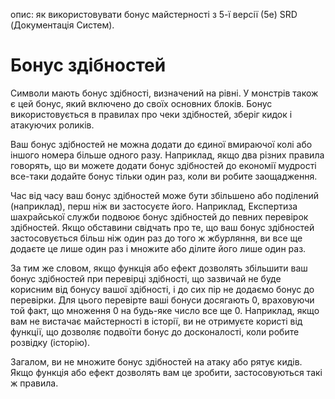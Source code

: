 опис: як використовувати бонус майстерності з 5-ї версії (5e) SRD (Документація Систем).

# Бонус здібностей
Символи мають бонус здібності, визначений на рівні. У монстрів також є цей бонус, який включено до своїх основних блоків. Бонус використовується в правилах про чеки здібностей, зберіг кидок і атакуючих роликів.

Ваш бонус здібностей не можна додати до єдиної вмираючої колі або іншого номера більше одного разу. Наприклад, якщо два різних правила говорять, що ви можете додати бонус здібностей до економії мудрості все-таки додайте бонус тільки один раз, коли ви робите заощадження.

Час від часу ваш бонус здібностей може бути збільшено або поділений (наприклад), перш ніж ви застосуєте його. Наприклад, Експертиза шахрайської служби подвоює бонус здібностей до певних перевірок здібностей. Якщо обставини свідчать про те, що ваш бонус здібностей застосовується більш ніж один раз до того ж жбурляння, ви все ще додаєте це лише один раз і множите або ділите його лише один раз.

За тим же словом, якщо функція або ефект дозволять збільшити ваш бонус здібностей при перевірці здібності, що зазвичай не буде корисним від бонусу вашої здібності, і до сих пір не додаємо бонус до перевірки. Для цього перевірте ваші бонуси досягають 0, враховуючи той факт, що множення 0 на будь-яке число все ще 0. Наприклад, якщо вам не вистачає майстерності в історії, ви не отримуєте користі від функції, що дозволяє подвоїти бонус до досконалості, коли робите розвідку (історію).

Загалом, ви не множите бонус здібностей на атаку або рятує кидів. Якщо функція або ефект дозволять вам це зробити, застосовуються такі ж правила.
